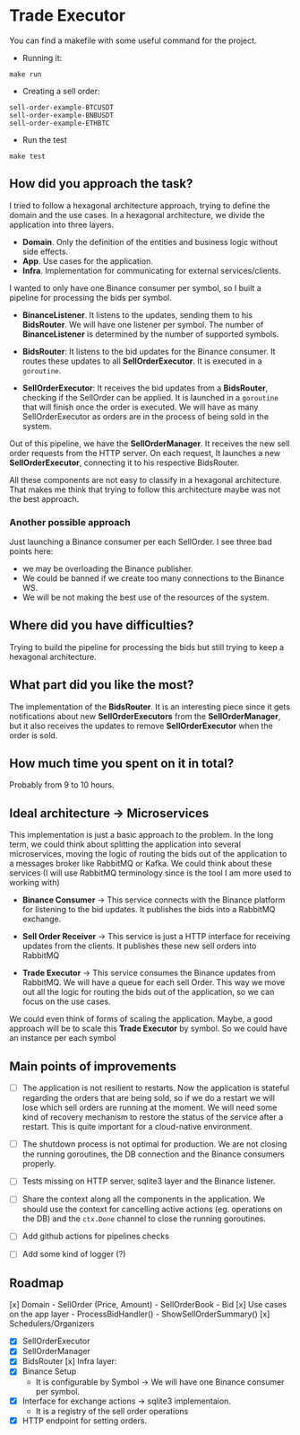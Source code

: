 # Trade Executor

You can find a makefile with some useful command for the project. 

- Running it:

```
make run
```

- Creating a sell order:

```
sell-order-example-BTCUSDT
sell-order-example-BNBUSDT
sell-order-example-ETHBTC
```

- Run the test

```
make test
```

## How did you approach the task?

I tried to follow a hexagonal architecture approach, trying to define the domain and the use cases. In a hexagonal architecture, we divide the application into three layers. 

- **Domain**. Only the definition of the entities and business logic without side effects.
- **App**. Use cases for the application. 
- **Infra**. Implementation for communicating for external services/clients.  

I wanted to only have one Binance consumer per symbol, so I built a pipeline for processing the bids per symbol.

- **BinanceListener**. It listens to the updates, sending them to his **BidsRouter**. We will have one listener per symbol. The number of **BinanceListener** is determined by the number of supported symbols.

- **BidsRouter**: It listens to the bid updates for the Binance consumer. It routes these updates to all **SellOrderExecutor**. It is executed in a `goroutine`.

- **SellOrderExecutor**: It receives the bid updates from a **BidsRouter**, checking if the SellOrder can be applied. It is launched in a `goroutine` that will finish once the order is executed. We will have as many SellOrderExecutor as orders are in the process of being sold in the system.


Out of this pipeline,  we have the **SellOrderManager**. It receives the new sell order requests from the HTTP server. On each request,  It launches a new  **SellOrderExecutor**, connecting it to his respective BidsRouter.


All these components are not easy to classify in a hexagonal architecture. That makes me think that trying to follow this architecture maybe was not the best approach.

### Another possible approach

 Just launching a Binance consumer per each SellOrder. I see three bad points here:
- we may be overloading the Binance publisher.
- We could be banned if we create too many connections to the Binance WS.
- We will be not making the best use of the resources of the system.


## Where did you have difficulties?

Trying to build the pipeline for processing the bids but still trying to keep a hexagonal architecture.

## What part did you like the most?

The implementation of the **BidsRouter**. It is an interesting piece since it gets notifications about new **SellOrderExecutors** from the **SellOrderManager**, but it also receives the updates to remove **SellOrderExecutor** when the order is sold.  


## How much time you spent on it in total?

Probably from 9 to 10 hours.

## Ideal architecture -> Microservices 

This implementation is just a basic approach to the problem. In the long term, we could think about splitting the application into several microservices, moving the logic of routing the bids out of the application to a messages broker like RabbitMQ or Kafka. We could think about these services (I will use RabbitMQ terminology since is the tool I am more used to working with)

- **Binance Consumer** -> This service connects with the Binance platform for listening to the bid updates. It publishes the bids into a RabbitMQ exchange.  

- **Sell Order Receiver** -> This service is just a HTTP interface for receiving updates from the clients. It publishes these new sell orders into RabbitMQ

- **Trade Executor** -> This service consumes the Binance updates from RabbitMQ. We will have a queue for each sell Order. This way we move out all the logic for routing the bids out of the application, so we can focus on the use cases.   

We could even think of forms of scaling the application. Maybe, a good approach will be to scale this **Trade Executor** by symbol. So we could have an instance per each symbol


## Main points of improvements

- [ ] The application is not resilient to restarts. Now the application is stateful regarding the orders that are being sold, so if we do a restart we will lose which sell orders are running at the moment. We will need some kind of recovery mechanism to restore the status of the service after a restart. This is quite important for a cloud-native environment. 
- [ ] The shutdown process is not optimal for production. We are not closing the running goroutines, the DB connection and the Binance consumers properly.
- [ ] Tests missing on HTTP server, sqlite3 layer and the Binance listener.
- [ ] Share the context along all the components in the application. We should use the context for cancelling active actions (eg. operations on the DB) and the `ctx.Done` channel to close the running goroutines. 
- [ ] Add github actions for pipelines checks
- [ ] Add some kind of logger (?)



## Roadmap

[x] Domain
	- SellOrder (Price, Amount)
	- SellOrderBook
	- Bid
[x] Use cases on the app layer
	- ProcessBidHandler()
	- ShowSellOrderSummary()
[x] Schedulers/Organizers
  - [x] SellOrderExecutor
  - [x] SellOrderManager
  - [x] BidsRouter
[x] Infra layer:
  - [x] Binance Setup
    - It is configurable by Symbol -> We will have one Binance consumer per symbol.
  - [x] Interface for exchange actions -> sqlite3 implementaion.
    - It is a registry of the sell order operations 
  - [x] HTTP endpoint for setting orders. 
